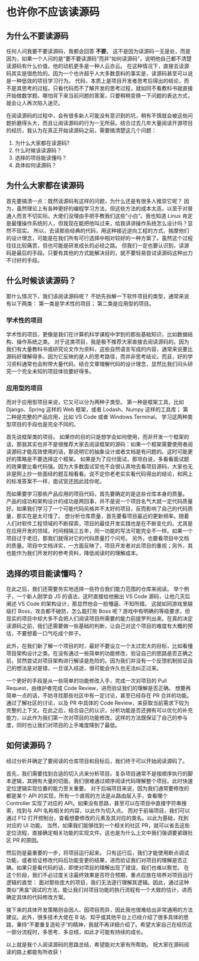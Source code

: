 # 也许你不应该读源码

## 为什么不要读源码

任何人问我要不要读源码，我都会回答 **不要**。
这不是因为读源码一无是处，而是因为，如果一个人问的是“要不要读源码”而非“如何读源码”，说明他自己都不清楚读源码有什么价值，他的动机更多是一种人云亦云。
在这种情况下，直接去读源码其实是很危险的。因为一个也许超乎人大多数意料的事实是，读源码甚至可以说是一种低效的项目学习行为。
代码，本质上是项目开发者思考后得出的结论，而不是其思考的过程。只看代码而不了解开发的思考过程，就如同不看教科书就直接开始做数学题。哪怕背下来当前问题的答案，只要稍稍变换一下问题的表达方式，就会让人再次陷入迷茫。

在阅读源码的过程中，会有很多新人可能没有意识到的坑，稍有不慎就会被这些问题折磨得头大，而且让阅读源码的行为一无所获。结合过去几年大量阅读开源项目的经历，我认为在真正开始读源码之前，需要搞清楚这几个问题：
1. 为什么大家都在读源码?
2. 什么时候该读源码？
3. 选择的项目能读懂吗？
4. 具体如何读源码？

## 为什么大家都在读源码

首先要搞清一点：既然读源码有这样的问题，为什么还是有很多人推崇它呢？
因为，虽然理论上有各种更好的编程学习方法，但这些方法的成本太高，以至于对普通人而言不切实际。大佬们没理由手把手教我们这些“小白”。我也知道 Linus 肯定是最懂操作系统的人，但我现在能把他叫过来，给我讲讲操作系统怎么设计吗？显然不现实。
所以，去读那些经典的代码，用这种接近逆向工程的方式，揣摩他们的设计理念，可能是在我们所有可行选择中相对较好的一种方案了。虽然这个过程往往比较痛苦，但也可能是研发成长的必经之路。
但我们一定也要认识到，读源码是最后的手段。只要有其他的方式能解决目的，就不要轻易尝试读源码这种出力不讨好的手段。

## 什么时候该读源码？

那什么情况下，我们该阅读源码呢？
不妨先拆解一下软件项目的类型，通常来说有以下两类：
第一类是学术性的项目；
第二类是应用型的项目。

### 学术性的项目

学术性的项目，更像是我们在计算机科学课程中学到的那些基础知识，比如数据结构、操作系统之类。
对于这类项目，我是极不推荐大家直接去阅读源码的。因为我们有大量教科书或研究论文作为资料，这些自然语言写成的内容，通常来说要比源码好理解得多。因为它反映的是人的思考路径，而并非思考结论。而且，好的学习资料通常也会附带大量代码，结合文章理解代码的设计理念，显然比我们闷头研究一个完全未知的项目体验要好得多。

### 应用型的项目

而对于应用型项目来说，它又可以分为两种子类型。
第一种是框架工具，比如 Django、Spring 这样的 Web 框架，或者 Lodash、Numpy 这样的工具库；
第二种是完整的产品应用，比如 VS Code 或者 Windows Terminal。
学习这两种类型项目的手段也是完全不同的。

首先说框架类的项目。
如果你的目的只是想学会如何使用，而非开发一个框架的话，那我其实也并不是很推荐大家去阅读框架的源码：如果一个框架需要使用者阅读源码才能高效使用的话，那说明它的抽象设计或者文档是有问题的。这时可能更好的策略是不要选择这个框架。
如果是为了应付面试，那坦白说，多看看面试题的效果要比看代码强。因为大多数面试官也不会很认真地去看项目源码，大家也无非是网上抄一些面经的题互相看看。说不定你老老实实看代码得出的结论，和网上的标准答案不一样，面试官还因此挂你呢。

而如果要学习那些产品应用的项目代码，首先要确定的是这些仓库本身的质量。
产品的成功和架构设计的成功是两回事，并不是说一个项目名气大就一定代码质量好。如果我们学习了一个可能代码风格并不太好的项目，反而影响了自己的代码质量，那实在是太可惜了。
想分析仓库质量，首先要看项目最近的更新频率。随着人们对软件工程领域的不断探索，项目的最佳开发实践也是在不断变化的。尤其是在应用开发的领域，时间相隔三五年，同一功能的写法可能完全不一样。如果一个项目过于老旧，那我们就得对它的代码质量打个问号。
另外，也要看项目中文档的质量。项目中文档详实，一方面反映了，项目开发者对此项目的重视；另外，其也能作为我们开发时的参考资料，降低阅读时的理解成本。

## 选择的项目能读懂吗？

在此之后，我们还需要务实地选择一些符合我们能力范围的仓库来阅读。
举个例子，一个新人刚学会 JS 的语法，这时直接给他搬出 VS Code 源码，让他几天后阐述 VS Code 的架构设计，那显然他会一脸懵逼、不知所措。
这就如同游戏里越级打 Boss，攻击都不破防，怎么能打败 Boss 呢？游戏中有明确的等级要求，但现实的项目中却大多不会把人们阅读项目所需要的能力前提罗列出来。在真的决定读源码之前，我们还需要做一些基础的判断，让自己对这个项目的难度有大概的预估，不要想着一口气吃成个胖子。

此外，在我们新了解一个项目的时，最好不要设立一个太过宏大的目标，比如看懂项目架构设计之类。在没有通过一些简单的功能修改，验证自己的思路是否正确之前，贸然尝试对项目架构进行解读是危险的。因为我们并没有一个反馈机制验证自己的想法是对是错，一旦误入歧途，很可能会许久也无法纠正过来。

一个更好的手段是从一些简单的功能修改入手，完成一次对项目的 Pull Request，由维护者完成 Code Review，进而验证我们的理解是否正确。
想要再简单一点的话，不妨寻找那些社区中有一定讨论，甚至已经存在 PR 合并的功能。通过了解社区的讨论，以及 PR 中具体的 Code Review，来获取当前需求下较为完整的上下文。在此之后，结合自己的认识，分析功能是否还拥有可以优化的补充能力，以此作为我们第一次对项目的功能修改。这样的方法既保证了自己的参与度，同时也让我们对项目的上手难度降到了最低。

## 如何读源码？

经过分析并确定了要阅读的仓库项目和目标后，我们终于可以开始阅读源码了。

首先，我们需要找到合适的切入点来分析项目。复杂项目通常不是按顺序执行的脚本逻辑，其拥有大量的切面。我们很难通过顺序阅读代码理解整个项目。此时快速定位逻辑实现位置的能力至关重要。
对于后端项目来说，因为我们通常要修改的都是某个 API 的实现，所有一个直观的方法是从路由层入手，查看哪个 Controller 实现了对应的 API。如果没有思路，甚至可以在项目中直接字符串搜索，找到与 API 名称相关的内容，以此作为切入点。
而对于前端项目，我们可以通过 F12 打开控制台，查看想要修改的元素及其对应的类名。以此为基础，找到对应的 UI 功能。
当然，如果我们能够找到一个相关的社区 PR，就可以省去这些定位流程，直接确定相关功能的实现文件。这也是为什么上文中我们强调要紧跟社区 PR 的原因。

然后则是最重要的一步，将项目运行起来。
只有运行后，我们才能使用断点调试功能，或者验证修改代码后功能变更的结果，进而验证我们对项目的理解是否正确。如果只是看代码的话，即使对项目的理解出现了错误，我们也难以察觉。
在这个阶段，我们不必过度关注最终效果是否符合预期，重点应放在培养对项目运行逻辑的直觉：
面对那些庞大的项目，我们无法逐行理解其逻辑。因此，通过这种类似“黑盒”调试的方法，能让我们对项目功能的执行流程有一个大致的估计，进而确定具体的代码修改方案。

接下来的具体开发策略则会因人、因项目而异，因此我也很难给出非常通用的方法建议。此外，很多技术大佬在 B 站、知乎或其他平台上已经介绍了很多具体的思路，秉持“不要重复造轮子”的精神，我就不再详细介绍了。希望大家自己在经历这一部分流程时，多思考、多总结，如此才可能有持续的成长。

以上就是我个人阅读源码的思路总结，希望能对大家有所帮助。
祝大家在源码阅读的路上都能有所收获！